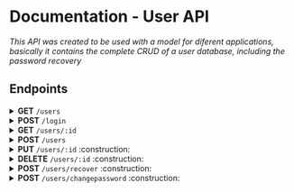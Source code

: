 

  # Documentation - User API
*This API was created to be used with a model for diferent applications, basically it contains the complete CRUD of a user database, including the password recovery*

## Endpoints
<details>
<summary> <strong>GET</strong> <code>/users</code></summary>
<br>
This endpoint is responsible to return the users list from database.

+ #### Parameters
  
  None

+ #### Responses
  - #### 200 - OK!
    In this case, you will receive the users listage correctly.

    Response example:
    ```
    {
      "users": [
          {
              "id": 15,
              "name": "Victor",
              "email": "victor@email.com",
              "role": 1
          },
          {
              "id": 19,
              "name": "John Doe",
              "email": "johndoe@mail.com",
              "role": 1
          },
          {
              "id": 23,
              "name": "Test",
              "email": "test1@test.com",
              "role": 1
          }
      ]
    }
    ```

  - #### 401 - Unauthorized! 
    If this response happens, it means that some failure occurred during the request authentication process.
  
    **Reasons:** Missing, invalid or expired auth token.

    Response example:
    ```
    {
      "err": "Unauthorized request, please login."
    }
    ```
   - #### 500 - Intern error! 
     If this response happens, it means that some failure occurred during the database lookup process.
  
     **Reasons:** Query problems, database problems.
  
     Response example:
     ```
     <!DOCTYPE html>
     <html lang="en">
      <head>
       <meta charset="utf-8">
       <title>Error</title>
     </head>
     <body>
       <pre>ReferenceError: ...
     ```
      - #### 403 - Forbidden! 
     If this response happens, it means that the user do not have the necessary permission to access this route.
     
     **Reasons:** Insuficient permission.
     
     Response example:
     ```
     {
      "err": "Forbidden request, you do not have the necessary permission."
     }
     ```
     
</details>
       
<details>
<summary><strong>POST</strong> <code>/login</code> </summary>
<br>
This endpoint is responsible to autenthicate the user on the API and return the authentication token.

+ #### Parameters

  **email:** user e-mail .

  **password:** user password.

  Example:
  ```
  { 
      "email": "johndoe@email.com",
      "password": 123456
  }
  ```

+ #### Responses
  + ####  200 - OK!
   If this response happens, you will receive the authentication token according the user data informed at the request. This token allow you the acess for the protected endpoints of the API.

   Response example:
    ```
    {
        "token": "iBHJUHguyjFGJv6XVCJ9.abcdpZCI6MiwiZW1haWwiOiJhbmFAZW1haUGgcvjgVGfg2jrfuyjR5U76VBJHfur34LCJleH5MTh9"
    }
    ```

  + #### 401 - Unauthorized!
    If this response happens, it means that occur a fail during the authentication process at the request.
  
    **Reasons:** Wrong e-mail or password.

    Response example:
    ```
    {
      "err": "Wrong e-mail or password"
    }
    ```

  + #### 500 - Internal error!
    If this response happens, it means that ocurr a fail during the database search process or at the token sign process.
  
    **Reasons:** Query problemas, database problems, JWT token sign problems.

    Response example - Database:
    ```
    <!DOCTYPE html>
    <html lang="en">

    <head>
      <meta charset="utf-8">
      <title>Error</title>
    </head>
    <body>
      <pre>ReferenceError: ...
    ```

</details>
      
<details>
<summary><strong>GET</strong> <code>/users/:id</code></summary>
<br>
This endpoint is responsible to return data from a specific user.

+ #### Parameters
  
  None

+ #### Responses
  - #### 200 - OK!
    In this case, you will receive the user data correctly.

    Response example:
    ```
    {
      "user": {
          "id": 19,
          "name": "John Doe",
          "email": "johndoe@mail.com",
          "role": 1
      }
    }
    ```

  - #### 401 - Unauthorized! 
    If this response happens, it means that some failure occurred during the request authentication process.
  
    **Reasons:** Missing, invalid or expired auth token.

    Response example:
    ```
    {
      "err": "Unauthorized request, please login."
    }
    ```
  
   - #### 403 - Forbidden! 
     If this response happens, it means that the user do not have the necessary permission to access this route.
  
     **Reasons:** Insuficient permission.
  
     Response example:
     ```
     {
      "err": "Forbidden request, you do not have the necessary permission."
     }
     ```
  
   - #### 404 - Not Found! 
     If this response happens, it means that the user couldn't be located at the database.
  
     **Reasons:** User doesn't exists.
  
     Response example:
     ```
     {
      "res": "User not found."
     }
     ```
  
   - #### 500 - Intern error! 
     If this response happens, it means that some failure occurred during the database lookup process.
  
     **Reasons:** Query problems, database problems.
  
     Response Example:
     ```
     <!DOCTYPE html>
     <html lang="en">
      <head>
       <meta charset="utf-8">
       <title>Error</title>
     </head>
     <body>
       <pre>ReferenceError: ...
     ```
 
</details>
      
<details>
<summary><strong>POST</strong> <code>/users</code></summary>
<br>
This endpoint is responsible to create a user.

+ #### Parameters
  
  **name:** user name *(optional)*.
  
  **email:** user e-mail.
  
  **password:** user password.
  
  **role:** 0 (common user) | 1 (admin user)  => this paramter must be a number between 0 and 1 *(optional, if not included the default role is 0)*
  
  Example:
  ```
  {
    "email": "johndoe1@mail.com",
    "password": "123456",
    "role": "1"
  }
  ```
  

+ #### Responses
  - #### 200 - OK!
    In this case, you will receive a message confirming the user create.

    Response example:
    ```
    {
      "res": "User created."
    }
    ```

  - #### 400 - Bad Request! 
    If this response happens, it means that the request is invalid or incomplete.
  
    **Reasons:** Missing or incorrect parameters: e-mail, password or role

    Response example:
    ```
    {
      "err": "E-mail cannot be empty."
    }
    ```
    ```
    {
      "err": "Password cannot be empty."
    }
    ```
    ```
    {
      "err": "Role must be a number."
    }
    ```
    ```
    {
      "err": "Invalid role."
    }
    ```
  
   - #### 406 - Not Acceptable! 
     If this response happens, it means that data verification before user creation stopped the process.
  
     **Reasons:** Informed e-mail is already in use.
  
     Response example:
     ```
     {
      "err": "E-mail already in use."
     }
     ```
  
   - #### 500 - Intern error! 
     If this response happens, it means that some failure occurred during the database register process.
  
     **Reasons:** Database or server problems.
  
     Response example:
     ```
     {
      "err": "Internal server error during the user creation."
     } 
     ```
  
     ```
     <!DOCTYPE html>
     <html lang="en">
      <head>
       <meta charset="utf-8">
       <title>Error</title>
     </head>
     <body>
       <pre>ReferenceError: ...
     ```
     
</details>
      
<details>
<summary><strong>PUT</strong> <code>/users/:id</code> :construction:</summary>
</details>
      
<details>
<summary><strong>DELETE</strong> <code>/users/:id</code> :construction:</summary>
</details>
       
<details>
<summary><strong>POST</strong> <code>/users/recover</code> :construction:</summary>
</details>   
       
<details>
<summary><strong>POST</strong> <code>/users/changepassword</code> :construction:</summary>
</details>   


